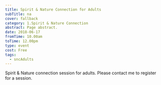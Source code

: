 ```yaml
---
title: Spirit & Nature Connection for Adults
subTitle: na
cover: fallback
category: 1.Spirit & Nature Connection
abstract: Page abstract.
date: 2018-06-17
fromTime: 10.00am
toTime: 12.00pm
type: event
cost: Free
tags:
  - sncAdults
---
```


Spirit & Nature connection session for adults. Please contact me to register for a session.

